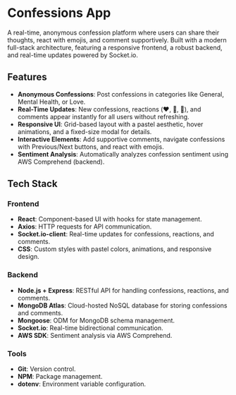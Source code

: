 # Confessions App

A real-time, anonymous confession platform where users can share their thoughts, react with emojis, and comment supportively. Built with a modern full-stack architecture, featuring a responsive frontend, a robust backend, and real-time updates powered by Socket.io.

## Features

- **Anonymous Confessions**: Post confessions in categories like General, Mental Health, or Love.
- **Real-Time Updates**: New confessions, reactions (❤️, 🤗, 🙏), and comments appear instantly for all users without refreshing.
- **Responsive UI**: Grid-based layout with a pastel aesthetic, hover animations, and a fixed-size modal for details.
- **Interactive Elements**: Add supportive comments, navigate confessions with Previous/Next buttons, and react with emojis.
- **Sentiment Analysis**: Automatically analyzes confession sentiment using AWS Comprehend (backend).

## Tech Stack

### Frontend
- **React**: Component-based UI with hooks for state management.
- **Axios**: HTTP requests for API communication.
- **Socket.io-client**: Real-time updates for confessions, reactions, and comments.
- **CSS**: Custom styles with pastel colors, animations, and responsive design.

### Backend
- **Node.js + Express**: RESTful API for handling confessions, reactions, and comments.
- **MongoDB Atlas**: Cloud-hosted NoSQL database for storing confessions and comments.
- **Mongoose**: ODM for MongoDB schema management.
- **Socket.io**: Real-time bidirectional communication.
- **AWS SDK**: Sentiment analysis via AWS Comprehend.

### Tools
- **Git**: Version control.
- **NPM**: Package management.
- **dotenv**: Environment variable configuration.

